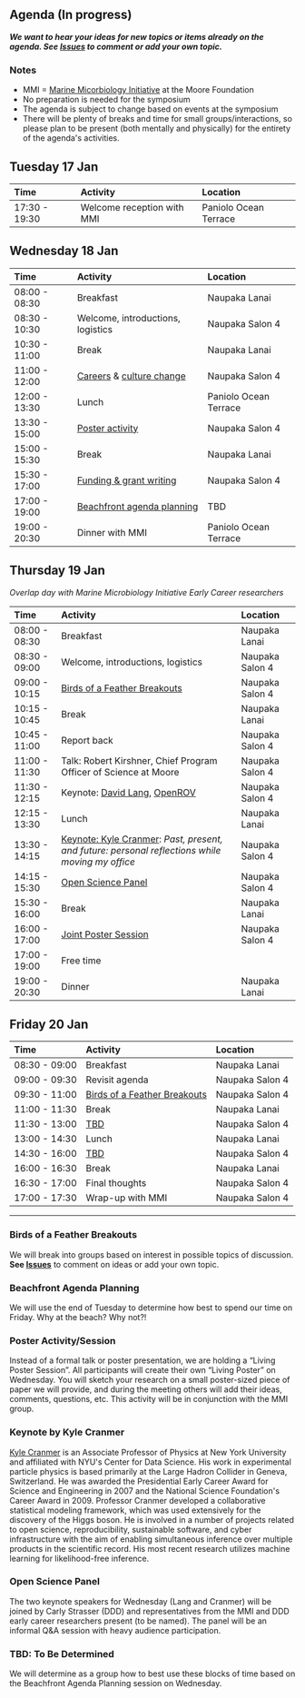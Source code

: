 ## Agenda (In progress)

_**We want to hear your ideas for new topics or items already on the agenda. See [Issues](https://github.com/DDD-Moore/early-career-hawaii/issues) to comment or add your own topic.**_

### Notes

- MMI = [Marine Micorbiology Initiative](https://www.moore.org/programs/science/marine-microbiology-initiative) at the Moore Foundation
- No preparation is needed for the symposium
- The agenda is subject to change based on events at the symposium
- There will be plenty of breaks and time for small groups/interactions, so please plan to be present (both mentally and physically) for the entirety of the agenda's activities.

## Tuesday 17 Jan 

|Time | Activity | Location |
| :------------------ | :------------- | :--|
| 17:30 - 19:30 | Welcome reception with MMI |Paniolo Ocean Terrace|

## Wednesday 18 Jan  

|Time | Activity | Location |
| :------------------ | :------------- | :--|
| 08:00 - 08:30 | Breakfast |Naupaka Lanai |
| 08:30 - 10:30 | Welcome, introductions, logistics |Naupaka Salon 4|
| 10:30 - 11:00 | Break |Naupaka Lanai|
| 11:00 - 12:00 | [Careers](https://github.com/DDD-Moore/early-career-hawaii/issues/10) & [culture change](https://github.com/DDD-Moore/early-career-hawaii/issues/4) |Naupaka Salon 4|
| 12:00 - 13:30	| Lunch  |Paniolo Ocean Terrace|
| 13:30 - 15:00 | [Poster activity](#poster) |Naupaka Salon 4|
| 15:00 - 15:30 | Break | Naupaka Lanai|
| 15:30 - 17:00 | [Funding & grant writing](https://github.com/DDD-Moore/early-career-hawaii/issues/7) |Naupaka Salon 4 |
| 17:00 - 19:00 | [Beachfront agenda planning](#beach) |TBD|
| 19:00 - 20:30 | Dinner with MMI |Paniolo Ocean Terrace|

## Thursday 19 Jan 

_Overlap day with Marine Microbiology Initiative Early Career researchers_

|Time | Activity | Location |
| :------------------ | :------------- | :--|
| 08:00 - 08:30 | Breakfast|Naupaka Lanai |
| 08:30 - 09:00 | Welcome, introductions, logistics|Naupaka Salon 4|
| 09:00 - 10:15 | [Birds of a Feather Breakouts](#bof)|Naupaka Salon 4|
| 10:15 - 10:45 | Break|Naupaka Lanai |
| 10:45 - 11:00 | Report back|Naupaka Salon 4|
| 11:00 - 11:30 | Talk: Robert Kirshner, Chief Program Officer of Science at Moore|Naupaka Salon 4|
| 11:30 - 12:15 | Keynote: [David Lang](https://about.me/davidtlang), [OpenROV](http://openrov.com)|Naupaka Salon 4|
| 12:15 - 13:30	| Lunch|Naupaka Lanai |
| 13:30 - 14:15 | [Keynote: Kyle Cranmer](#Cranmer): _Past, present, and future: personal reflections while moving my office_|Naupaka Salon 4|
| 14:15 - 15:30 | [Open Science Panel](#panel)|Naupaka Salon 4|
| 15:30 - 16:00 | Break |Naupaka Lanai |
| 16:00 - 17:00 | [Joint Poster Session](#poster)|Naupaka Salon 4|
| 17:00 - 19:00 | Free time | |
| 19:00 - 20:30 | Dinner|Naupaka Lanai |

## Friday 20 Jan

|Time | Activity | Location |
| :------------------ | :------------- | :--|
| 08:30 - 09:00 | Breakfast|Naupaka Lanai |
| 09:00 - 09:30 | Revisit agenda|Naupaka Salon 4|
| 09:30 - 11:00 | [Birds of a Feather Breakouts](#bof)|Naupaka Salon 4|
| 11:00 - 11:30 | Break|Naupaka Lanai |
| 11:30 - 13:00 | [TBD](#tbd)|Naupaka Salon 4|
| 13:00 - 14:30 | Lunch|Naupaka Lanai |
| 14:30 - 16:00 | [TBD](#tbd)|Naupaka Salon 4|
| 16:00 - 16:30 | Break|Naupaka Lanai |
| 16:30 - 17:00 | Final thoughts|Naupaka Salon 4|
| 17:00 - 17:30 | Wrap-up with MMI|Naupaka Salon 4|


---

<a name="bof"></a>
### Birds of a Feather Breakouts 

We will break into groups based on interest in possible topics of discussion. **See [Issues](https://github.com/DDD-Moore/early-career-hawaii/issues)** to comment on ideas or add your own topic.

<a name="beach"></a>
### Beachfront Agenda Planning 

We will use the end of Tuesday to determine how best to spend our time on Friday. Why at the beach? Why not?!

<a name="poster"></a>
### Poster Activity/Session 

Instead of a formal talk or poster presentation, we are holding a “Living Poster Session”. All participants will create their own “Living Poster” on Wednesday. You will sketch your research on a small poster-sized piece of paper we will provide, and during the meeting others will add their ideas, comments, questions, etc. This activity will be in conjunction with the MMI group.

<a name="Cranmer"></a>
### Keynote by Kyle Cranmer

[Kyle Cranmer](http://physics.as.nyu.edu/object/kylecranmer.html) is an Associate Professor of Physics at New York University and affiliated with NYU's Center for Data Science. His work in experimental particle physics is based primarily at the Large Hadron Collider in Geneva, Switzerland. He was awarded the Presidential Early Career Award for Science and Engineering in 2007 and the National Science Foundation's Career Award in 2009. Professor Cranmer developed a collaborative statistical modeling framework, which was used extensively for the discovery of the Higgs boson. He is involved in a number of projects related to open science, reproducibility, sustainable software, and cyber infrastructure with the aim of enabling simultaneous inference over multiple products in the scientific record. His most recent research utilizes machine learning for likelihood-free inference. 


<a name="panel"></a>
### Open Science Panel

The two keynote speakers for Wednesday (Lang and Cranmer) will be joined by Carly Strasser (DDD) and representatives from the MMI and DDD early career researchers present (to be named). The panel will be an informal Q&A session with heavy audience participation.

### TBD: To Be Determined <a name="tbd"></a>

We will determine as a group how to best use these blocks of time based on the Beachfront Agenda Planning session on Wednesday.

